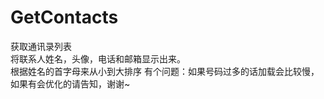 # GetContacts
获取通讯录列表    
将联系人姓名，头像，电话和邮箱显示出来。    
根据姓名的首字母来从小到大排序
有个问题：如果号码过多的话加载会比较慢，如果有会优化的请告知，谢谢~
